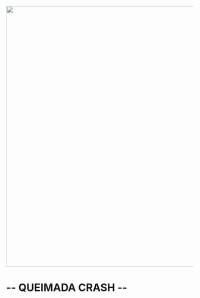 <p aling= "center">
    <img src = "TITULO_bg" width = "700px" aling = "center" >

# -- QUEIMADA CRASH --

</p>
